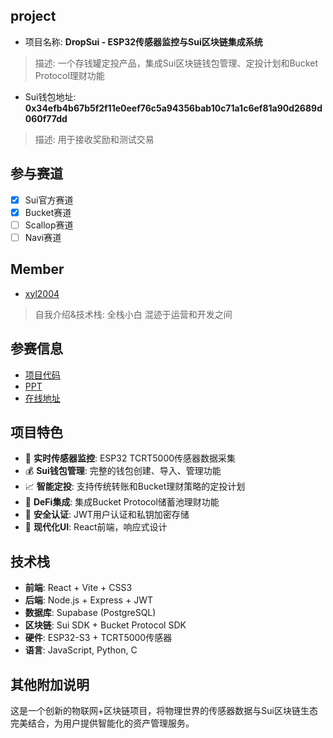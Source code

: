## project
- 项目名称: **DropSui - ESP32传感器监控与Sui区块链集成系统**
> 描述: 一个存钱罐定投产品，集成Sui区块链钱包管理、定投计划和Bucket Protocol理财功能
- Sui钱包地址: **0x34efb4b67b5f2f11e0eef76c5a94356bab10c71a1c6ef81a90d2689d060f77dd**
> 描述: 用于接收奖励和测试交易

## 参与赛道
- [x] Sui官方赛道
- [x] Bucket赛道
- [ ] Scallop赛道
- [ ] Navi赛道

## Member
- [xyl2004](https://github.com/xyl2004)
> 自我介绍&技术栈: 全栈小白 混迹于运营和开发之间

## 参赛信息
- [项目代码](https://github.com/xyl2004/DropSui)
- [PPT]()
- [在线地址]()

## 项目特色
- 🔢 **实时传感器监控**: ESP32 TCRT5000传感器数据采集
- 💰 **Sui钱包管理**: 完整的钱包创建、导入、管理功能
- 📈 **智能定投**: 支持传统转账和Bucket理财策略的定投计划
- 🏦 **DeFi集成**: 集成Bucket Protocol储蓄池理财功能
- 🔐 **安全认证**: JWT用户认证和私钥加密存储
- 📱 **现代化UI**: React前端，响应式设计

## 技术栈
- **前端**: React + Vite + CSS3
- **后端**: Node.js + Express + JWT
- **数据库**: Supabase (PostgreSQL)
- **区块链**: Sui SDK + Bucket Protocol SDK
- **硬件**: ESP32-S3 + TCRT5000传感器
- **语言**: JavaScript, Python, C

## 其他附加说明
这是一个创新的物联网+区块链项目，将物理世界的传感器数据与Sui区块链生态完美结合，为用户提供智能化的资产管理服务。
